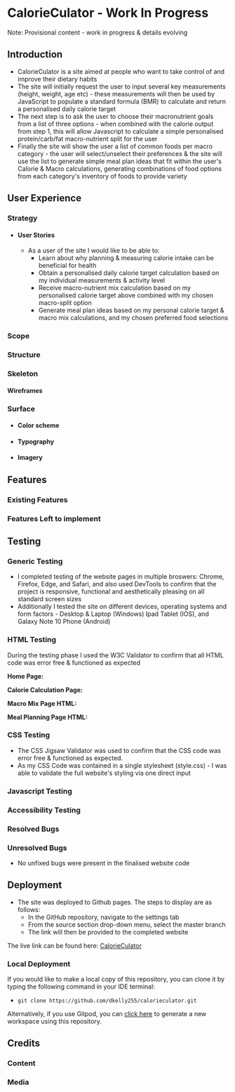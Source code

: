 
# CalorieCulator - Work In Progress
Note: Provisional content - work in progress & details evolving
## Introduction
- CalorieCulator is a site aimed at people who want to take control of and improve their dietary habits
- The site will initially request the user to input several key measurements (height, weight, age etc) - these measurements will then be used by JavaScript to populate a standard formula (BMR) to calculate and return a personalised daily calorie target
- The next step is to ask the user to choose their macronutrient goals from a list of three options - when combined with the calorie output from step 1, this will allow Javascript to calculate a simple personalised protein/carb/fat macro-nutrient split for the user
- Finally the site will show the user a list of common foods per macro category - the user will select/unselect their preferences & the site will use the list to generate simple meal plan ideas that fit within the user's Calorie & Macro calculations, generating combinations of food options from each category's inventory of foods to provide variety 

## User Experience
### Strategy
- #### User Stories
    - As a user of the site I would like to be able to:
        - Learn about why planning & measuring calorie intake can be beneficial for health
        - Obtain a personalised daily calorie target calculation based on my individual measurements & activity level
        - Receive macro-nutrient mix calculation based on my personalised calorie target above combined with my chosen macro-split option
        - Generate meal plan ideas based on my personal calorie target & macro mix calculations, and my chosen preferred food selections

### Scope
### Structure
### Skeleton
#### Wireframes 
### Surface
- #### Color scheme
- #### Typography
- #### Imagery

## Features

### Existing Features
### Features Left to implement

## Testing
### Generic Testing
- I completed testing of the website pages in multiple broswers: Chrome, Firefox, Edge, and Safari, and also used DevTools to confirm that the project is responsive, functional and aesthetically pleasing on all standard screen sizes
- Additionally I tested the site on different devices, operating systems and form factors - Desktop & Laptop (Windows) Ipad Tablet (IOS), and Galaxy Note 10 Phone (Android)

### HTML Testing
During the testing phase I used the W3C Validator to confirm that all HTML code was error free & functioned as expected

**Home Page:**

**Calorie Calculation Page:**

**Macro Mix Page HTML:**

**Meal Planning Page HTML:**

### CSS Testing
- The CSS Jigsaw Validator was used to confirm that the CSS code was error free & functioned as expected.
- As my CSS Code was contained in a single stylesheet (style.css) - I was able to validate the full website's styling via one direct input
### Javascript Testing
### Accessibility Testing
### Resolved Bugs
### Unresolved Bugs
- No unfixed bugs were present in the finalised website code
## Deployment
- The site was deployed to Github pages. The steps to display are as follows:
    - In the GitHub repository, navigate to the settings tab
    - From the source section drop-down menu, select the master branch
    - The link will then be provided to the completed website

The live link can be found here: [CalorieCulator](https://dkelly255.github.io/calorieculator/)

### Local Deployment

If you would like to make a local copy of this repository, you can clone it by typing the following command in your IDE terminal:
- `git clone https://github.com/dkelly255/calorieculator.git`

Alternatively, if you use Gitpod, you can [click here](https://gitpod.io/#https://github.com/dkelly255/calorieculator) to generate a new workspace using this repository.

## Credits


### Content


### Media


